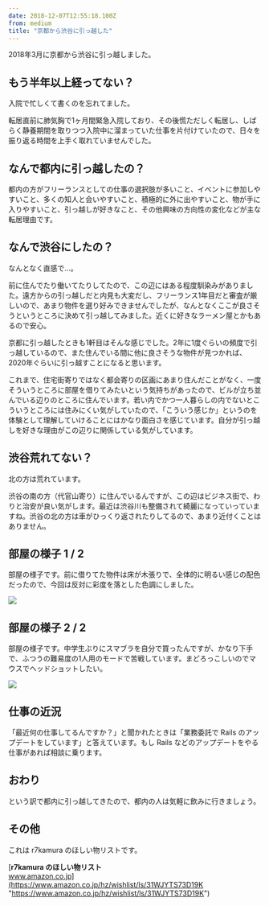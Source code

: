 ```yaml
---
date: 2018-12-07T12:55:18.100Z
from: medium
title: "京都から渋谷に引っ越した"
---
```


2018年3月に京都から渋谷に引っ越しました。

## もう半年以上経ってない？

入院で忙しくて書くのを忘れてました。

転居直前に肺気胸で1ヶ月間緊急入院しており、その後慌ただしく転居し、しばらく静養期間を取りつつ入院中に溜まっていた仕事を片付けていたので、日々を振り返る時間を上手く取れていませんでした。

## なんで都内に引っ越したの？

都内の方がフリーランスとしての仕事の選択肢が多いこと、イベントに参加しやすいこと、多くの知人と会いやすいこと、積極的に外に出やすいこと、物が手に入りやすいこと、引っ越しが好きなこと、その他興味の方向性の変化などが主な転居理由です。

## なんで渋谷にしたの？

なんとなく直感で…。

前に住んでたり働いてたりしてたので、この辺にはある程度馴染みがありました。遠方からの引っ越しだと内見も大変だし、フリーランス1年目だと審査が厳しいので、あまり物件を選り好みできませんでしたが、なんとなくここが良さそうというところに決めて引っ越してみました。近くに好きなラーメン屋とかもあるので安心。

京都に引っ越したときも1軒目はそんな感じでした。2年に1度ぐらいの頻度で引っ越しているので、また住んでいる間に他に良さそうな物件が見つかれば、2020年ぐらいに引っ越すことになると思います。

これまで、住宅街寄りではなく都会寄りの区画にあまり住んだことがなく、一度そういうところに部屋を借りてみたいという気持ちがあったので、ビルが立ち並んでいる辺りのところに住んでいます。若い内でかつ一人暮らしの内でないとこういうところには住みにくい気がしていたので、「こういう感じか」というのを体験として理解していけることにはかなり面白さを感じています。自分が引っ越しを好きな理由がこの辺りに関係している気がしています。

## 渋谷荒れてない？

北の方は荒れています。

渋谷の南の方（代官山寄り）に住んでいるんですが、この辺はビジネス街で、わりと治安が良い気がします。最近は渋谷川も整備されて綺麗になっていっていますね。渋谷の北の方は車がひっくり返されたりしてるので、あまり近付くことはありません。

## 部屋の様子 1 / 2

部屋の様子です。前に借りてた物件は床が木張りで、全体的に明るい感じの配色だったので、今回は反対に彩度を落とした色調にしました。

![](https://cdn-images-1.medium.com/max/1200/0*InT1IRP6-OSAxJCO)

## 部屋の様子 2 / 2

部屋の様子です。中学生ぶりにスマブラを自分で買ったんですが、かなり下手で、ふつうの難易度の1人用のモードで苦戦しています。まどろっこしいのでマウスでヘッドショットしたい。

![](https://cdn-images-1.medium.com/max/1200/0*ObkSCSl2XACtrC8k)

## 仕事の近況

「最近何の仕事してるんですか？」と聞かれたときは「業務委託で Rails のアップデートをしています」と答えています。もし Rails などのアップデートをやる仕事があれば相談に乗ります。

## おわり

という訳で都内に引っ越してきたので、都内の人は気軽に飲みに行きましょう。

## その他

これは r7kamura のほしい物リストです。

[**r7kamura のほしい物リスト**  
www.amazon.co.jp](https://www.amazon.co.jp/hz/wishlist/ls/31WJYTS73D19K "<https://www.amazon.co.jp/hz/wishlist/ls/31WJYTS73D19K>")[](https://www.amazon.co.jp/hz/wishlist/ls/31WJYTS73D19K)
